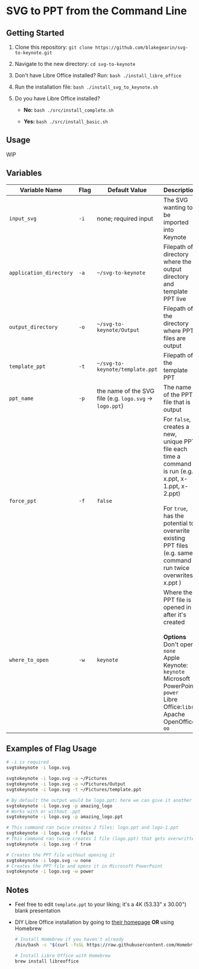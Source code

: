 # SVG to PPT from the Command Line

## Getting Started

1. Clone this repository: `git clone https://github.com/blakegearin/svg-to-keynote.git`
2. Navigate to the new directory: `cd svg-to-keynote`
3. Don't have Libre Office installed? Run: `bash ./install_libre_office`
4. Run the installation file: `bash ./install_svg_to_keynote.sh`
5. Do you have Libre Office installed?

   - **No:** `bash ./src/install_complete.sh`

   - **Yes:** `bash ./src/install_basic.sh`

## Usage

WIP

## Variables

| Variable Name | Flag | Default Value | Description |
|--|--|--|--|
| `input_svg` | `-i` | none; required input | The SVG wanting to be imported into Keynote |
| `application_directory` | `-a` | `~/svg-to-keynote` | Filepath of directory where the output directory and template PPT live |
| `output_directory` | `-o` | `~/svg-to-keynote/Output` | Filepath of the directory where PPT files are output |
| `template_ppt` | `-t` | `~/svg-to-keynote/template.ppt` | Filepath of the template PPT |
| `ppt_name` | `-p` | the name of the SVG file (e.g. `logo.svg` -> `logo.ppt`) | The name of the PPT file that is output |
| `force_ppt` | `-f` | `false` | For `false`, creates a new, unique PPT file each time a command is run (e.g. x.ppt, x-1.ppt, x-2.ppt)<br><br>For `true`, has the potential to overwrite existing PPT files (e.g. same command run twice overwrites x.ppt ) |
| `where_to_open` | `-w` | `keynote` | Where the PPT file is opened in after it's created<br><br>**Options**<br>Don't open: `none`<br> Apple Keynote: `keynote`<br>Microsoft PowerPoint: `power`<br>Libre Office:`libre`<br>Apache OpenOffice: `oo` |

## Examples of Flag Usage

```bash
# -i is required
svgtokeynote -i logo.svg

svgtokeynote -i logo.svg -a ~/Pictures
svgtokeynote -i logo.svg -o ~/Pictures/Output
svgtokeynote -i logo.svg -t ~/Pictures/template.ppt

# By default the output would be logo.ppt; here we can give it another name
svgtokeynote -i logo.svg -p amazing_logo
# Works with or without .ppt
svgtokeynote -i logo.svg -p amazing_logo.ppt

# This command ran twice creates 2 files: logo.ppt and logo-1.ppt
svgtokeynote -i logo.svg -f false
# This command ran twice creates 1 file (logo.ppt) that gets overwritten once
svgtokeynote -i logo.svg -f true

# Creates the PPT file without opening it
svgtokeynote -i logo.svg -w none
# Creates the PPT file and opens it in Microsoft PowerPoint
svgtokeynote -i logo.svg -w power
```

## Notes

- Feel free to edit `template.ppt` to your liking; it's a 4K (53.33" x 30.00") blank presentation

- DIY Libre Office installation by going to [their homepage](https://www.libreoffice.org/download/download/) **OR** using Homebrew

    ```bash
    # Install Homebrew if you haven't already
    /bin/bash -c "$(curl -fsSL https://raw.githubusercontent.com/Homebrew/install/HEAD/install.sh)"

    # Install Libre Office with Homebrew
    brew install libreoffice
    ```

